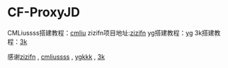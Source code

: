 # CF-ProxyJD

CMLiussss搭建教程：[cmliu](https://github.com/cmliu/edgetunnel/)
zizifn项目地址:[zizifn](https://github.com/zizifn/edgetunnel)
yg搭建教程：[yg](https://github.com/yonggekkk/Cloudflare_vless_trojan)
3k搭建教程：[3k](https://github.com/6Kmfi6HP/EDtunnel)

感谢[zizifn](https://github.com/zizifn) , [cmliussss](https://github.com/cmliussss) , [ygkkk](https://github.com/yonggekkk) , [3k](https://github.com/6Kmfi6HP)
